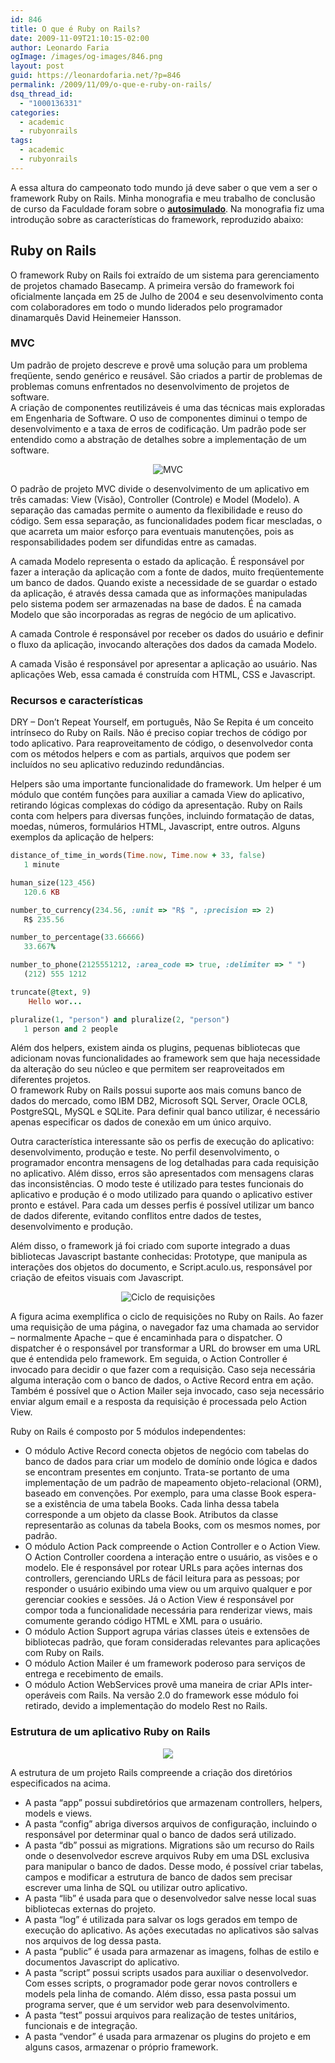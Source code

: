 ```yaml
---
id: 846
title: O que é Ruby on Rails?
date: 2009-11-09T21:10:15-02:00
author: Leonardo Faria
ogImage: /images/og-images/846.png
layout: post
guid: https://leonardofaria.net/?p=846
permalink: /2009/11/09/o-que-e-ruby-on-rails/
dsq_thread_id:
  - "1000136331"
categories:
  - academic
  - rubyonrails
tags:
  - academic
  - rubyonrails
---
```

A essa altura do campeonato todo mundo já deve saber o que vem a ser o framework Ruby on Rails. Minha monografia e meu trabalho de conclusão de curso da Faculdade foram sobre o [**autosimulado**](http://www.autosimulado.com.br). Na monografia fiz uma introdução sobre as características do framework, reproduzido abaixo:

## Ruby on Rails

O framework Ruby on Rails foi extraído de um sistema para gerenciamento de projetos chamado Basecamp. A primeira versão do framework foi oficialmente lançada em 25 de Julho de 2004 e seu desenvolvimento conta com colaboradores em todo o mundo liderados pelo programador dinamarquês David Heinemeier Hansson.

### MVC

Um padrão de projeto descreve e provê uma solução para um problema freqüente, sendo genérico e reusável. São criados a partir de problemas de problemas comuns enfrentados no desenvolvimento de projetos de software.  
A criação de componentes reutilizáveis é uma das técnicas mais exploradas em Engenharia de Software. O uso de componentes diminui o tempo de desenvolvimento e a taxa de erros de codificação. Um padrão pode ser entendido como a abstração de detalhes sobre a implementação de um software.

<center>
  <img src="/wp-content/uploads/2009/11/imagem20.jpg" alt="MVC" title="MVC" />
</center>


<!--more-->


O padrão de projeto MVC divide o desenvolvimento de um aplicativo em três camadas: View (Visão), Controller (Controle) e Model (Modelo). A separação das camadas permite o aumento da flexibilidade e reuso do código. Sem essa separação, as funcionalidades podem ficar mescladas, o que acarreta um maior esforço para eventuais manutenções, pois as responsabilidades podem ser difundidas entre as camadas.  

A camada Modelo representa o estado da aplicação. É responsável por fazer a interação da aplicação com a fonte de dados, muito freqüentemente um banco de dados. Quando existe a necessidade de se guardar o estado da aplicação, é através dessa camada que as informações manipuladas pelo sistema podem ser armazenadas na base de dados. É na camada Modelo que são incorporadas as regras de negócio de um aplicativo.  

A camada Controle é responsável por receber os dados do usuário e definir o fluxo da aplicação, invocando alterações dos dados da camada Modelo.  

A camada Visão é responsável por apresentar a aplicação ao usuário. Nas aplicações Web, essa camada é construída com HTML, CSS e Javascript.

### Recursos e características

DRY – Don’t Repeat Yourself, em português, Não Se Repita é um conceito intrínseco do Ruby on Rails. Não é preciso copiar trechos de código por todo aplicativo. Para reaproveitamento de código, o desenvolvedor conta com os métodos helpers e com as partials, arquivos que podem ser incluídos no seu aplicativo reduzindo redundâncias.  

Helpers são uma importante funcionalidade do framework. Um helper é um módulo que contém funções para auxiliar a camada View do aplicativo, retirando lógicas complexas do código da apresentação. Ruby on Rails conta com helpers para diversas funções, incluindo formatação de datas, moedas, números, formulários HTML, Javascript, entre outros. Alguns exemplos da aplicação de helpers:

```ruby
distance_of_time_in_words(Time.now, Time.now + 33, false)
   1 minute

human_size(123_456)
   120.6 KB

number_to_currency(234.56, :unit => "R$ ", :precision => 2)
   R$ 235.56

number_to_percentage(33.66666)
   33.667%

number_to_phone(2125551212, :area_code => true, :delimiter => " ")
   (212) 555 1212

truncate(@text, 9)
    Hello wor...

pluralize(1, "person") and pluralize(2, "person")
   1 person and 2 people
```

Além dos helpers, existem ainda os plugins, pequenas bibliotecas que adicionam novas funcionalidades ao framework sem que haja necessidade da alteração do seu núcleo e que permitem ser reaproveitados em diferentes projetos.  
O framework Ruby on Rails possui suporte aos mais comuns banco de dados do mercado, como IBM DB2, Microsoft SQL Server, Oracle OCL8, PostgreSQL, MySQL e SQLite. Para definir qual banco utilizar, é necessário apenas especificar os dados de conexão em um único arquivo.  

Outra característica interessante são os perfis de execução do aplicativo: desenvolvimento, produção e teste. No perfil desenvolvimento, o programador encontra mensagens de log detalhadas para cada requisição no aplicativo. Além disso, erros são apresentados com mensagens claras das inconsistências. O modo teste é utilizado para testes funcionais do aplicativo e produção é o modo utilizado para quando o aplicativo estiver pronto e estável. Para cada um desses perfis é possível utilizar um banco de dados diferente, evitando conflitos entre dados de testes, desenvolvimento e produção.  

Além disso, o framework já foi criado com suporte integrado a duas bibliotecas Javascript bastante conhecidas: Prototype, que manipula as interações dos objetos do documento, e Script.aculo.us, responsável por criação de efeitos visuais com Javascript.

<center>
  <img src="/wp-content/uploads/2009/11/imagem21.jpg" alt="Ciclo de requisições" title="Ciclo de requisições" />
</center>

A figura acima exemplifica o ciclo de requisições no Ruby on Rails. Ao fazer uma requisição de uma página, o navegador faz uma chamada ao servidor – normalmente Apache – que é encaminhada para o dispatcher. O dispatcher é o responsável por transformar a URL do browser em uma URL que é entendida pelo framework. Em seguida, o Action Controller é invocado para decidir o que fazer com a requisição. Caso seja necessária alguma interação com o banco de dados, o Active Record entra em ação. Também é possível que o Action Mailer seja invocado, caso seja necessário enviar algum email e a resposta da requisição é processada pelo Action View.  

Ruby on Rails é composto por 5 módulos independentes:

* O módulo Active Record conecta objetos de negócio com tabelas do banco de dados para criar um modelo de domínio onde lógica e dados se encontram presentes em conjunto. Trata-se portanto de uma implementação de um padrão de mapeamento objeto-relacional (ORM), baseado em convenções. Por exemplo, para uma classe Book espera-se a existência de uma tabela Books. Cada linha dessa tabela corresponde a um objeto da classe Book. Atributos da classe representarão as colunas da tabela Books, com os mesmos nomes, por padrão.
* O módulo Action Pack compreende o Action Controller e o Action View. O Action Controller coordena a interação entre o usuário, as visões e o modelo. Ele é responsável por rotear URLs para ações internas dos controllers, gerenciando URLs de fácil leitura para as pessoas; por responder o usuário exibindo uma view ou um arquivo qualquer e por gerenciar cookies e sessões. Já o Action View é responsável por compor toda a funcionalidade necessária para renderizar views, mais comumente gerando código HTML e XML para o usuário.
* O módulo Action Support agrupa várias classes úteis e extensões de bibliotecas padrão, que foram consideradas relevantes para aplicações com Ruby on Rails.
* O módulo Action Mailer é um framework poderoso para serviços de entrega e recebimento de emails.
* O módulo Action WebServices provê uma maneira de criar APIs inter-operáveis com Rails. Na versão 2.0 do framework esse módulo foi retirado, devido a implementação do modelo Rest no Rails.

### Estrutura de um aplicativo Ruby on Rails

<center>
  <img src="/wp-content/uploads/2009/11/imagem24.jpg" />
</center>

A estrutura de um projeto Rails compreende a criação dos diretórios especificados na acima.

* A pasta “app” possui subdiretórios que armazenam controllers, helpers, models e views.
* A pasta “config” abriga diversos arquivos de configuração, incluindo o responsável por determinar qual o banco de dados será utilizado.
* A pasta “db” possui as migrations. Migrations são um recurso do Rails onde o desenvolvedor escreve arquivos Ruby em uma DSL exclusiva para manipular o banco de dados. Desse modo, é possível criar tabelas, campos e modificar a estrutura de banco de dados sem precisar escrever uma linha de SQL ou utilizar outro aplicativo.
* A pasta “lib” é usada para que o desenvolvedor salve nesse local suas bibliotecas externas do projeto.
* A pasta “log” é utilizada para salvar os logs gerados em tempo de execução do aplicativo. As ações executadas no aplicativos são salvas nos arquivos de log dessa pasta.
* A pasta “public” é usada para armazenar as imagens, folhas de estilo e documentos Javascript do aplicativo.
* A pasta “script” possui scripts usados para auxiliar o desenvolvedor. Com esses scripts, o programador pode gerar novos controllers e models pela linha de comando. Além disso, essa pasta possui um programa server, que é um servidor web para desenvolvimento.
* A pasta “test” possui arquivos para realização de testes unitários, funcionais e de integração.
* A pasta “vendor” é usada para armazenar os plugins do projeto e em alguns casos, armazenar o próprio framework.
